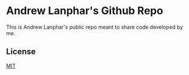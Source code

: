 # Andrew Lanphar's Github Repo

This is Andrew Lanphar's public repo meant to share code developed by me.

## License

[MIT](https://choosealicense.com/licenses/mit/)
